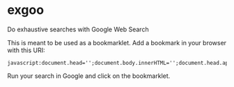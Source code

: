 exgoo
=====

Do exhaustive searches with Google Web Search

This is meant to be used as a bookmarklet. Add a bookmark in your browser with this URI:

    javascript:document.head='';document.body.innerHTML='';document.head.appendChild(document.createElement('script')).src="https://raw.github.com/rogutes/exgoo/master/exgoo.js";void(0);

Run your search in Google and click on the bookmarklet.
